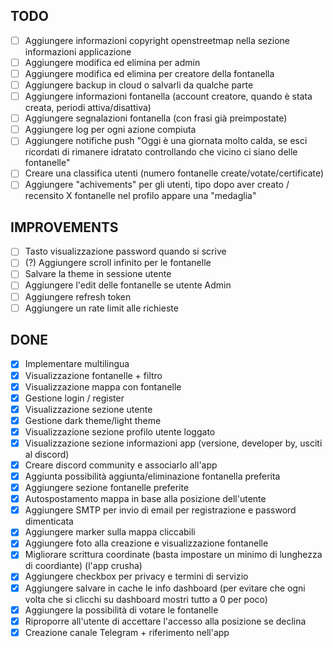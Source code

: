 ## TODO

- [ ] Aggiungere informazioni copyright openstreetmap nella sezione informazioni applicazione
- [ ] Aggiungere modifica ed elimina per admin
- [ ] Aggiungere modifica ed elimina per creatore della fontanella
- [ ] Aggiungere backup in cloud o salvarli da qualche parte
- [ ] Aggiungere informazioni fontanella (account creatore, quando è stata creata, periodi attiva/disattiva)
- [ ] Aggiungere segnalazioni fontanella (con frasi già preimpostate)
- [ ] Aggiungere log per ogni azione compiuta
- [ ] Aggiungere notifiche push "Oggi è una giornata molto calda, se esci ricordati di rimanere idratato controllando che vicino ci siano delle fontanelle"
- [ ] Creare una classifica utenti (numero fontanelle create/votate/certificate)
- [ ] Aggiungere "achivements" per gli utenti, tipo dopo aver creato / recensito X fontanelle nel profilo appare una "medaglia"

## IMPROVEMENTS

- [ ] Tasto visualizzazione password quando si scrive
- [ ] (?) Aggiungere scroll infinito per le fontanelle
- [ ] Salvare la theme in sessione utente
- [ ] Aggiungere l'edit delle fontanelle se utente Admin
- [ ] Aggiungere refresh token
- [ ] Aggiungere un rate limit alle richieste

## DONE

- [x] Implementare multilingua
- [x] Visualizzazione fontanelle + filtro
- [x] Visualizzazione mappa con fontanelle
- [x] Gestione login / register
- [x] Visualizzazione sezione utente
- [x] Gestione dark theme/light theme
- [x] Visualizzazione sezione profilo utente loggato
- [x] Visualizzazione sezione informazioni app (versione, developer by, usciti al discord)
- [x] Creare discord community e associarlo all'app
- [x] Aggiunta possibilità aggiunta/eliminazione fontanella preferita
- [x] Aggiungere sezione fontanelle preferite
- [x] Autospostamento mappa in base alla posizione dell'utente
- [x] Aggiungere SMTP per invio di email per registrazione e password dimenticata
- [x] Aggiungere marker sulla mappa cliccabili
- [x] Aggiungere foto alla creazione e visualizzazione fontanelle
- [x] Migliorare scrittura coordinate (basta impostare un minimo di lunghezza di coordiante) (l'app crusha)
- [x] Aggiungere checkbox per privacy e termini di servizio
- [x] Aggiungere salvare in cache le info dashboard (per evitare che ogni volta che si clicchi su dashboard mostri tutto a 0 per poco)
- [x] Aggiungere la possibilità di votare le fontanelle
- [x] Riproporre all'utente di accettare l'accesso alla posizione se declina
- [x] Creazione canale Telegram + riferimento nell'app
